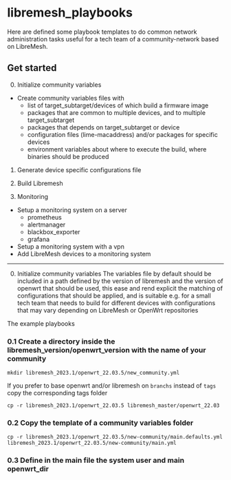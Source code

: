 
# libremesh_playbooks

Here are defined some playbook templates to do common network administration tasks 
useful for a tech team of a community-network based on LibreMesh.


## Get started

0. Initialize community variables 
  - Create community variables files with
    - list of target_subtarget/devices of which build a firmware image 
    - packages that are common to multiple devices, and to multiple target_subtarget 
    - packages that depends on target_subtarget or device
    - configuration files (lime-macaddress) and/or packages for specific devices
    - environment variables about where to execute the build, where binaries should be produced

1. Generate device specific configurations file

2. Build Libremesh

3. Monitoring
  - Setup a monitoring system on a server
    - prometheus
    - alertmanager
    - blackbox_exporter
    - grafana
  - Setup a monitoring system with a vpn
  - Add LibreMesh devices to a monitoring system

---

0. Initialize community variables
The variables file by default should be included in a path defined by the version of libremesh and the version of openwrt that should be used, this ease and rend explicit the matching of configurations that should be applied, and is suitable e.g. for a small tech team that needs to build for different devices with configurations that may vary depending on LibreMesh or OpenWrt repositories

The example playbooks 

### 0.1 Create a directory inside the libremesh_version/openwrt_version with the name of your community
```
mkdir libremesh_2023.1/openwrt_22.03.5/new_community.yml
```

If you prefer to base openwrt and/or libremesh on `branchs` instead of `tags` copy the corresponding tags folder
```
cp -r libremesh_2023.1/openwrt_22.03.5 libremesh_master/openwrt_22.03
```


### 0.2 Copy the template of a community variables folder
```
cp -r libremesh_2023.1/openwrt_22.03.5/new-community/main.defaults.yml  libremesh_2023.1/openwrt_22.03.5/new-community/main.yml
```


### 0.3 Define in the main file the system user and main openwrt_dir





